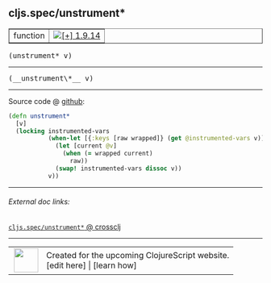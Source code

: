 ## cljs.spec/unstrument\*



 <table border="1">
<tr>
<td>function</td>
<td><a href="https://github.com/cljsinfo/cljs-api-docs/tree/1.9.14"><img valign="middle" alt="[+] 1.9.14" title="Added in 1.9.14" src="https://img.shields.io/badge/+-1.9.14-lightgrey.svg"></a> </td>
</tr>
</table>

<samp>(unstrument\* v)</samp><br>

---

 <samp>
(__unstrument\*__ v)<br>
</samp>

---







Source code @ [github]():

```clj
(defn unstrument*
  [v]
  (locking instrumented-vars
           (when-let [{:keys [raw wrapped]} (get @instrumented-vars v)]
             (let [current @v]
               (when (= wrapped current)
                 raw))
             (swap! instrumented-vars dissoc v))
           v))
```

<!--
Repo - tag - source tree - lines:

 <pre>

</pre>

-->

---



###### External doc links:

[`cljs.spec/unstrument*` @ crossclj](http://crossclj.info/fun/cljs.spec.cljs/unstrument*.html)<br>

---

 <table>
<tr><td>
<img valign="middle" align="right" width="48px" src="http://i.imgur.com/Hi20huC.png">
</td><td>
Created for the upcoming ClojureScript website.<br>
[edit here] | [learn how]
</td></tr></table>

[edit here]:https://github.com/cljsinfo/cljs-api-docs/blob/master/cljsdoc/cljs.spec/unstrumentSTAR.cljsdoc
[learn how]:https://github.com/cljsinfo/cljs-api-docs/wiki/cljsdoc-files

<!--

This information was too distracting to show to readers, but I'll leave it
commented here since it is helpful to:

- pretty-print the data used to generate this document
- and show how to retrieve that data



The API data for this symbol:

```clj
{:ns "cljs.spec",
 :name "unstrument*",
 :signature ["[v]"],
 :name-encode "unstrumentSTAR",
 :history [["+" "1.9.14"]],
 :type "function",
 :full-name-encode "cljs.spec/unstrumentSTAR",
 :source {:code "(defn unstrument*\n  [v]\n  (locking instrumented-vars\n           (when-let [{:keys [raw wrapped]} (get @instrumented-vars v)]\n             (let [current @v]\n               (when (= wrapped current)\n                 raw))\n             (swap! instrumented-vars dissoc v))\n           v))",
          :title "Source code",
          :repo "clojurescript",
          :tag "r1.9.36",
          :filename "src/main/cljs/cljs/spec.cljs",
          :lines [339 347],
          :url "https://github.com/clojure/clojurescript/blob/r1.9.36/src/main/cljs/cljs/spec.cljs#L339-L347"},
 :usage ["(unstrument* v)"],
 :full-name "cljs.spec/unstrument*",
 :cljsdoc-url "https://github.com/cljsinfo/cljs-api-docs/blob/master/cljsdoc/cljs.spec/unstrumentSTAR.cljsdoc"}

```

Retrieve the API data for this symbol:

```clj
;; from Clojure REPL
(require '[clojure.edn :as edn])
(-> (slurp "https://raw.githubusercontent.com/cljsinfo/cljs-api-docs/catalog/cljs-api.edn")
    (edn/read-string)
    (get-in [:symbols "cljs.spec/unstrument*"]))
```

-->
